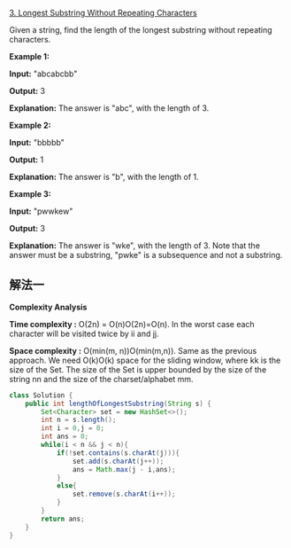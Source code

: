 

[3. Longest Substring Without Repeating Characters](https://leetcode.com/problems/longest-substring-without-repeating-characters/)

Given a string, find the length of the longest substring without repeating characters.

**Example 1:**

**Input:** "abcabcbb"

**Output:** 3

**Explanation:** The answer is "abc", with the length of 3.

**Example 2:**

**Input:** "bbbbb"

**Output:** 1

**Explanation:** The answer is "b", with the length of 1.

**Example 3:**

**Input:** "pwwkew"

**Output:** 3

**Explanation:** The answer is "wke", with the length of 3. Note that the answer must be a substring, "pwke" is a subsequence and not a substring.

## 解法一

**Complexity Analysis**

**Time complexity :**  O(2n) = O(n)O(2n)=O(n). In the worst case each character will be visited twice by ii and jj.

**Space complexity :** O(min(m, n))O(min(m,n)). Same as the previous approach. We need O(k)O(k) space for the sliding window, where kk is the size of the Set. The size of the Set is upper bounded by the size of the string nn and the size of the charset/alphabet mm.

```java
class Solution {
    public int lengthOfLongestSubstring(String s) {
        Set<Character> set = new HashSet<>();
        int n = s.length();
        int i = 0,j = 0;
        int ans = 0;
        while(i < n && j < n){
            if(!set.contains(s.charAt(j))){
                set.add(s.charAt(j++));
                ans = Math.max(j - i,ans);
            }
            else{
                set.remove(s.charAt(i++));
            }
        }
        return ans;
    }
}
```
